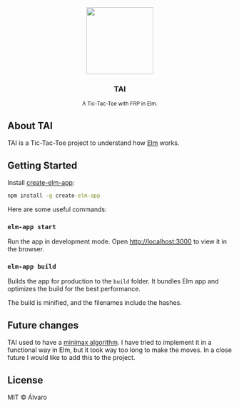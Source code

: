 <div align="center"><img src="./public/o.ico" height="150"></div>
<div><h3 align="center"><b>TAI</b></h3>

  <p align="center">
    <sup>A Tic-Tac-Toe with FRP in Elm.</sup>
  </p>
</div>

## About TAI

TAI is a Tic-Tac-Toe project to understand how [Elm](https://elm-lang.org/) works.

## Getting Started

Install [create-elm-app](https://github.com/halfzebra/create-elm-app):

```cmd
npm install -g create-elm-app
```

Here are some useful commands:

### `elm-app start`

Run the app in development mode.
Open [http://localhost:3000](http://localhost:3000) to view it in the browser.

### `elm-app build`

Builds the app for production to the `build` folder.
It bundles Elm app and optimizes the build for the best performance.

The build is minified, and the filenames include the hashes.

## Future changes

TAI used to have a [minimax algorithm](https://en.wikipedia.org/wiki/Alpha%E2%80%93beta_pruning). I have tried to implement it in a functional way in Elm, but it took way too long to make the moves. In a close future I would like to add this to the project.

## License

MIT © Álvaro

